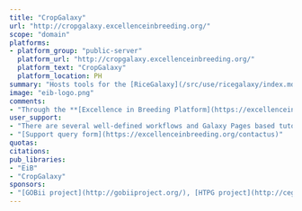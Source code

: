 ```yaml
---
title: "CropGalaxy"
url: "http://cropgalaxy.excellenceinbreeding.org/"
scope: "domain"
platforms:
- platform_group: "public-server"
  platform_url: "http://cropgalaxy.excellenceinbreeding.org/"
  platform_text: "CropGalaxy"
  platform_location: PH
summary: "Hosts tools for the [RiceGalaxy](/src/use/ricegalaxy/index.md), [GOBii project](http://gobiiproject.org/), [HTPG project](http://cegsb.icrisat.org/high-throughput-genotyping-project-htpg/) and the [Excellence in Breeding (EiB) platform](http://excellenceinbreeding.org/), including genomic selection, marker selection, GWAS, imputation, file conversion, and cluster analysis."
image: "eib-logo.png"
comments:
- "Through the **[Excellence in Breeding Platform](https://excellenceinbreeding.org/)** the [CGIAR](https://cgiar.org/) intends to modernize breeding programs targeting the developing world for greater impact on food and nutrition security, climate change adaptation and development."
user_support:
- "There are several well-defined workflows and Galaxy Pages based tutorials that use them."
- "[Support query form](https://excellenceinbreeding.org/contactus)"
quotas:
citations:
pub_libraries:
- "EiB"
- "CropGalaxy"
sponsors:
- "[GOBii project](http://gobiiproject.org/), [HTPG project](http://cegsb.icrisat.org/high-throughput-genotyping-project-htpg/) and [EiB platform](http://excellenceinbreeding.org/)"
---
```

